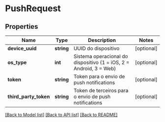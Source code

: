 # PushRequest

## Properties
Name | Type | Description | Notes
------------ | ------------- | ------------- | -------------
**device_uuid** | **string** | UUID do dispositivo | [optional] 
**os_type** | **int** | Sistema operacional do dispositivo (1 &#x3D; iOS, 2 &#x3D; Android, 3 &#x3D; Web) | [optional] 
**token** | **string** | Token para o envio de push notifications | [optional] 
**third_party_token** | **string** | Token de terceiros para o envio de push notifications | [optional] 

[[Back to Model list]](../../README.md#documentation-for-models) [[Back to API list]](../../README.md#documentation-for-api-endpoints) [[Back to README]](../../README.md)

